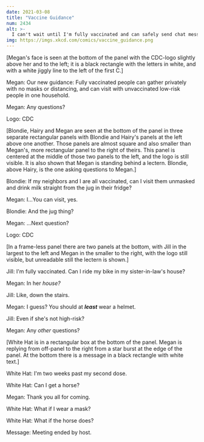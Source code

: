 ```yaml
---
date: 2021-03-08
title: "Vaccine Guidance"
num: 2434
alt: >-
  I can't wait until I'm fully vaccinated and can safely send chat messages in all caps again.
img: https://imgs.xkcd.com/comics/vaccine_guidance.png
---
```

[Megan's face is seen at the bottom of the panel with the CDC-logo slightly above her and to the left; it is a black rectangle with the letters in white, and with a white jiggly line to the left of the first C.]

Megan: Our new guidance: Fully vaccinated people can gather privately with no masks or distancing, and can visit with unvaccinated low-risk people in one household.

Megan: Any questions?

Logo: CDC

[Blondie, Hairy and Megan are seen at the bottom of the panel in three separate rectangular panels with Blondie and Hairy's panels at the left above one another. Those panels are almost square and also smaller than Megan's, more rectangular panel to the right of theirs. This panel is centered at the middle of those two panels to the left, and the logo is still visible. It is also shown that Megan is standing behind a lectern. Blondie, above Hairy, is the one asking questions to Megan.]

Blondie: If my neighbors and I are all vaccinated, can I visit them unmasked and drink milk straight from the jug in their fridge?

Megan: I...You can visit, yes.

Blondie: And the jug thing?

Megan: ...Next question?

Logo: CDC

[In a frame-less panel there are two panels at the bottom, with Jill in the largest to the left and Megan in the smaller to the right, with the logo still visible, but unreadable still the lectern is shown.]

Jill: I'm fully vaccinated. Can I ride my bike in my sister-in-law's house?

Megan: In her *house?*

 Jill: Like, down the stairs.

Megan: I guess? You should at ***least*** wear a helmet.

 Jill: Even if she's not high-risk?

Megan: Any *other* questions?

[White Hat is in a rectangular box at the bottom of the panel. Megan is replying from off-panel to the right from a star burst at the edge of the panel. At the bottom there is a message in a black rectangle with white text.]

White Hat: I'm two weeks past my second dose.

White Hat: Can I get a horse?

Megan: Thank you all for coming.

White Hat: What if I wear a mask?

White Hat: What if the horse does?

Message: Meeting ended by host.